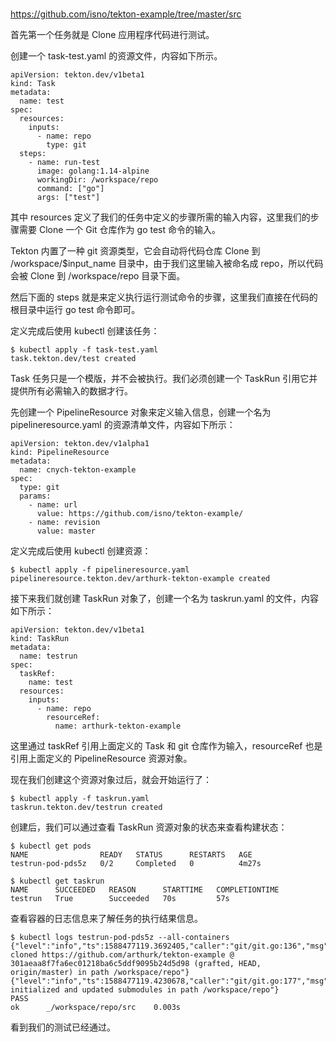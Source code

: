 #

https://github.com/isno/tekton-example/tree/master/src

首先第一个任务就是 Clone 应用程序代码进行测试。

创建一个 task-test.yaml 的资源文件，内容如下所示。

```
apiVersion: tekton.dev/v1beta1
kind: Task
metadata:
  name: test
spec:
  resources:
    inputs:
      - name: repo
        type: git
  steps:
    - name: run-test
      image: golang:1.14-alpine
      workingDir: /workspace/repo
      command: ["go"]
      args: ["test"]
```

其中 resources 定义了我们的任务中定义的步骤所需的输入内容，这里我们的步骤需要 Clone 一个 Git 仓库作为 go test 命令的输入。

Tekton 内置了一种 git 资源类型，它会自动将代码仓库 Clone 到 /workspace/$input_name 目录中，由于我们这里输入被命名成 repo，所以代码会被 Clone 到 /workspace/repo 目录下面。

然后下面的 steps 就是来定义执行运行测试命令的步骤，这里我们直接在代码的根目录中运行 go test 命令即可。

定义完成后使用 kubectl 创建该任务：

```
$ kubectl apply -f task-test.yaml
task.tekton.dev/test created
```

Task 任务只是一个模版，并不会被执行。我们必须创建一个 TaskRun 引用它并提供所有必需输入的数据才行。

先创建一个 PipelineResource 对象来定义输入信息，创建一个名为 pipelineresource.yaml 的资源清单文件，内容如下所示：

```
apiVersion: tekton.dev/v1alpha1
kind: PipelineResource
metadata:
  name: cnych-tekton-example
spec:
  type: git
  params:
    - name: url
      value: https://github.com/isno/tekton-example/
    - name: revision
      value: master
```
定义完成后使用 kubectl 创建资源：

```
$ kubectl apply -f pipelineresource.yaml
pipelineresource.tekton.dev/arthurk-tekton-example created
```

接下来我们就创建 TaskRun 对象了，创建一个名为 taskrun.yaml 的文件，内容如下所示：

```
apiVersion: tekton.dev/v1beta1
kind: TaskRun
metadata:
  name: testrun
spec:
  taskRef:
    name: test
  resources:
    inputs:
      - name: repo
        resourceRef:
          name: arthurk-tekton-example
```
这里通过 taskRef 引用上面定义的 Task 和 git 仓库作为输入，resourceRef 也是引用上面定义的 PipelineResource 资源对象。

现在我们创建这个资源对象过后，就会开始运行了：

```
$ kubectl apply -f taskrun.yaml
taskrun.tekton.dev/testrun created
```

创建后，我们可以通过查看 TaskRun 资源对象的状态来查看构建状态：

```
$ kubectl get pods
NAME                READY   STATUS      RESTARTS   AGE
testrun-pod-pds5z   0/2     Completed   0          4m27s

$ kubectl get taskrun
NAME      SUCCEEDED   REASON      STARTTIME   COMPLETIONTIME
testrun   True        Succeeded   70s         57s
```

查看容器的日志信息来了解任务的执行结果信息。


```
$ kubectl logs testrun-pod-pds5z --all-containers
{"level":"info","ts":1588477119.3692405,"caller":"git/git.go:136","msg":"Successfully cloned https://github.com/arthurk/tekton-example @ 301aeaa8f7fa6ec01218ba6c5ddf9095b24d5d98 (grafted, HEAD, origin/master) in path /workspace/repo"}
{"level":"info","ts":1588477119.4230678,"caller":"git/git.go:177","msg":"Successfully initialized and updated submodules in path /workspace/repo"}
PASS
ok  	_/workspace/repo/src	0.003s
```

看到我们的测试已经通过。
